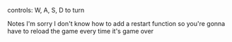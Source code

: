 controls:
W, A, S, D to turn


Notes
I'm sorry I don't know how to add a restart function so you're gonna have to reload the game every time it's game over